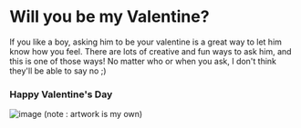 # Will you be my Valentine?
If you like a boy, asking him to be your valentine is a great way to let him know how you feel. There are lots of creative and fun ways to ask him, and this is one of those ways! No matter who or when you ask, I don't think they'll be able to say no ;)
### Happy Valentine's Day
![image](https://user-images.githubusercontent.com/104410750/214224557-1a793508-735f-4d6e-8258-ec03799e2338.png)
(note : artwork is my own)
